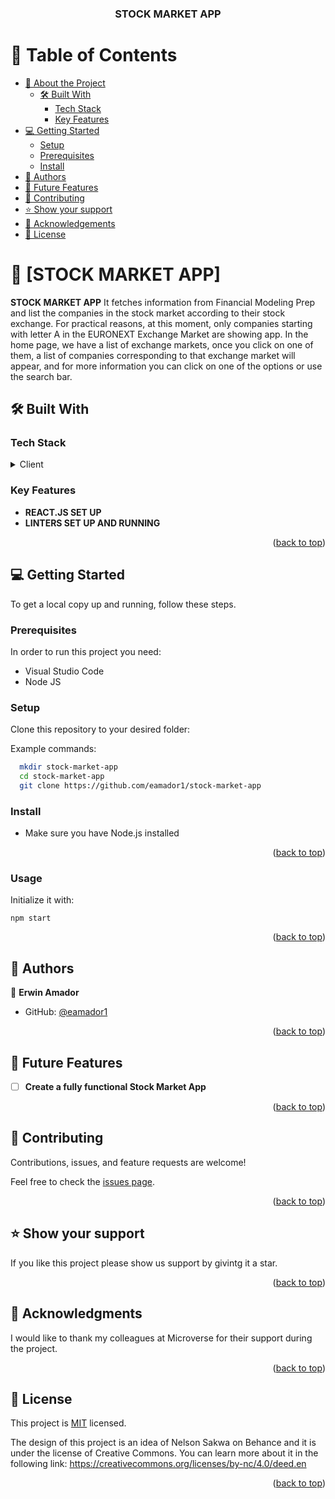 <a name="readme-top"></a>

<div align="center">
  <h3><b>STOCK MARKET APP</b></h3>

</div>

<!-- TABLE OF CONTENTS -->

# 📗 Table of Contents

- [📖 About the Project](#about-project)
  - [🛠 Built With](#built-with)
    - [Tech Stack](#tech-stack)
    - [Key Features](#key-features)
- [💻 Getting Started](#getting-started)
  - [Setup](#setup)
  - [Prerequisites](#prerequisites)
  - [Install](#install)
- [👥 Authors](#authors)
- [🔭 Future Features](#future-features)
- [🤝 Contributing](#contributing)
- [⭐️ Show your support](#support)
- [🙏 Acknowledgements](#acknowledgements)
- [📝 License](#license)

<!-- PROJECT DESCRIPTION -->

# 📖 [STOCK MARKET APP] <a name="about-project"></a>

**STOCK MARKET APP** It fetches information from Financial Modeling Prep and list the companies in the stock market according to their stock exchange. For practical reasons, at this moment, only companies starting with letter A in the EURONEXT Exchange Market are showing app. In the home page, we have a list of exchange markets, once you click on one of them, a list of companies corresponding to that exchange market will appear, and for more information you can click on one of the options or use the search bar.

## 🛠 Built With <a name="built-with"></a>

### Tech Stack <a name="tech-stack"></a>

<details>
  <summary>Client</summary>
  <ul>
    <li>REACT.JS</li>
    <li>LINTERS</li>
  </ul>
</details>

<!-- Features -->

### Key Features <a name="key-features"></a>

- **REACT.JS SET UP**
- **LINTERS SET UP AND RUNNING**

<p align="right">(<a href="#readme-top">back to top</a>)</p>


## 💻 Getting Started <a name="getting-started"></a>

To get a local copy up and running, follow these steps.

### Prerequisites <a name="prerequisites">

In order to run this project you need:

- Visual Studio Code
- Node JS

### Setup <a name="setup">

Clone this repository to your desired folder:

Example commands:

```sh
  mkdir stock-market-app
  cd stock-market-app
  git clone https://github.com/eamador1/stock-market-app
```

### Install <a name="install">

- Make sure you have Node.js installed

<p align="right">(<a href="#readme-top">back to top</a>)</p>

### Usage <a name="install">

Initialize it with:

```
npm start
```

<p align="right">(<a href="#readme-top">back to top</a>)</p>


## 👥 Authors <a name="authors"></a>

👤 **Erwin Amador**

- GitHub: [@eamador1](https://github.com/eamador1)

<p align="right">(<a href="#readme-top">back to top</a>)</p>


## 🔭 Future Features <a name="future-features"></a>

- [ ] **Create a fully functional Stock Market App**

<p align="right">(<a href="#readme-top">back to top</a>)</p>


## 🤝 Contributing <a name="contributing"></a>

Contributions, issues, and feature requests are welcome!

Feel free to check the [issues page](../../issues/).

<p align="right">(<a href="#readme-top">back to top</a>)</p>


## ⭐️ Show your support <a name="support"></a>

If you like this project please show us support by givintg it a star.

<p align="right">(<a href="#readme-top">back to top</a>)</p>


## 🙏 Acknowledgments <a name="acknowledgements"></a>

I would like to thank my colleagues at Microverse for their support during the project.

<p align="right">(<a href="#readme-top">back to top</a>)</p>


## 📝 License <a name="license"></a>

This project is [MIT](./LICENSE) licensed.

The design of this project is an idea of Nelson Sakwa on Behance and it is under the license of Creative Commons. You can learn more about it in the following link: https://creativecommons.org/licenses/by-nc/4.0/deed.en

<p align="right">(<a href="#readme-top">back to top</a>)</p>